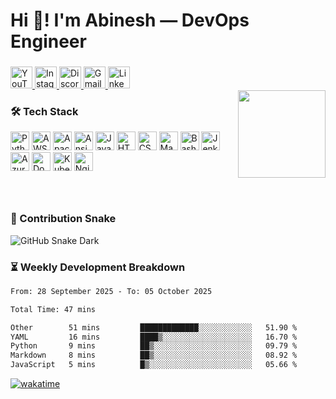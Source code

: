 <h1 align="left">Hi 👋! I'm Abinesh — DevOps Engineer</h1>

###

<div align="left">
  <a href="https://www.youtube.com/" target="_blank">
    <img src="https://img.shields.io/static/v1?message=Youtube&logo=youtube&label=&color=FF0000&logoColor=white&style=for-the-badge" height="35" alt="YouTube"/>
  </a>
  <a href="https://www.instagram.com/" target="_blank">
    <img src="https://img.shields.io/static/v1?message=Instagram&logo=instagram&label=&color=E4405F&logoColor=white&style=for-the-badge" height="35" alt="Instagram"/>
  </a>
  <a href="https://discord.com/" target="_blank">
    <img src="https://img.shields.io/static/v1?message=Discord&logo=discord&label=&color=7289DA&logoColor=white&style=for-the-badge" height="35" alt="Discord"/>
  </a>
  <a href="mailto:s.abinesh102@gmail.com" target="_blank">
    <img src="https://img.shields.io/static/v1?message=Gmail&logo=gmail&label=&color=D14836&logoColor=white&style=for-the-badge" height="35" alt="Gmail"/>
  </a>
  <a href="https://www.linkedin.com/in/abinesh-offi" target="_blank">
    <img src="https://img.shields.io/static/v1?message=LinkedIn&logo=linkedin&label=&color=0077B5&logoColor=white&style=for-the-badge" height="35" alt="LinkedIn"/>
  </a>
</div>



<img align="right" height="140" src="https://media1.tenor.com/m/pMYQAlYxa80AAAAC/coding.gif"  />

###

### 🛠️ Tech Stack
<div align="left">
  <img src="https://cdn.jsdelivr.net/gh/devicons/devicon/icons/python/python-original.svg" height="30" alt="Python"/>
  <img src="https://skillicons.dev/icons?i=aws" height="30" alt="AWS"/>
  <img src="https://cdn.jsdelivr.net/gh/devicons/devicon/icons/apache/apache-original.svg" height="30" alt="Apache"/>
  <img src="https://skillicons.dev/icons?i=ansible" height="30" alt="Ansible"/>
  <img src="https://cdn.jsdelivr.net/gh/devicons/devicon/icons/javascript/javascript-original.svg" height="30" alt="JavaScript"/>
  <img src="https://cdn.jsdelivr.net/gh/devicons/devicon/icons/html5/html5-original.svg" height="30" alt="HTML5"/>
  <img src="https://cdn.jsdelivr.net/gh/devicons/devicon/icons/css3/css3-original.svg" height="30" alt="CSS3"/>
  <img src="https://skillicons.dev/icons?i=maven" height="30" alt="Maven"/>
  <img src="https://skillicons.dev/icons?i=bash" height="30" alt="Bash"/>
  <img src="https://skillicons.dev/icons?i=jenkins" height="30" alt="Jenkins"/>
  <img src="https://skillicons.dev/icons?i=azure" height="30" alt="Azure"/>
  <img src="https://cdn.simpleicons.org/docker/2496ED" height="30" alt="Docker"/>
  <img src="https://cdn.simpleicons.org/kubernetes/326CE5" height="30" alt="Kubernetes"/>
  <img src="https://cdn.simpleicons.org/nginx/009639" height="30" alt="Nginx"/>
</div>

###

<br clear="both">

### 🐍 Contribution Snake
![GitHub Snake Dark](https://abinesh156.github.io/Abinesh156/github-contribution-grid-snake-dark.svg#gh-dark-mode-only)

###

### ⏳ Weekly Development Breakdown
<!--START_SECTION:waka-->

```txt
From: 28 September 2025 - To: 05 October 2025

Total Time: 47 mins

Other        51 mins         █████████████░░░░░░░░░░░░   51.90 %
YAML         16 mins         ████▒░░░░░░░░░░░░░░░░░░░░   16.70 %
Python       9 mins          ██▒░░░░░░░░░░░░░░░░░░░░░░   09.79 %
Markdown     8 mins          ██▒░░░░░░░░░░░░░░░░░░░░░░   08.92 %
JavaScript   5 mins          █▒░░░░░░░░░░░░░░░░░░░░░░░   05.66 %
```

<!--END_SECTION:waka-->
[![wakatime](https://wakatime.com/badge/user/ab5f202a-2384-4c71-8fb8-292c99893026.svg)](https://wakatime.com/@ab5f202a-2384-4c71-8fb8-292c99893026)

